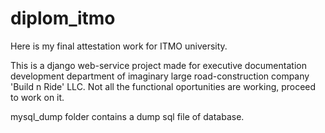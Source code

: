 # diplom_itmo
Here is my final attestation work for ITMO university.

This is a django web-service project made for executive documentation development department of imaginary large road-construction company 'Build n Ride' LLC.
Not all the functional oportunities are working, proceed to work on it.

mysql_dump folder contains a dump sql file of database. 
